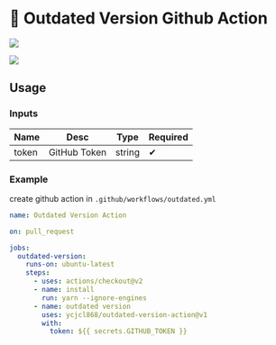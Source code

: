 # 🌈 Outdated Version Github Action

![](https://user-images.githubusercontent.com/13595509/105183580-35b40b80-5ae3-11eb-8e43-b24b9bdcbcb9.png)

![](https://user-images.githubusercontent.com/13595509/105187164-53836f80-5ae7-11eb-9ae9-40cb5044a89e.png)

## Usage

### Inputs

| Name | Desc | Type | Required |
| -- | -- | -- | -- |
| token | GitHub Token | string | ✔ |

### Example

create github action in `.github/workflows/outdated.yml`

```yml
name: Outdated Version Action

on: pull_request

jobs:
  outdated-version:
    runs-on: ubuntu-latest
    steps:
      - uses: actions/checkout@v2
      - name: install
        run: yarn --ignore-engines
      - name: outdated version
        uses: ycjcl868/outdated-version-action@v1
        with:
          token: ${{ secrets.GITHUB_TOKEN }}
```
